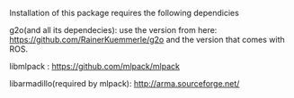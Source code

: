 Installation of this package requires the following dependicies

g2o(and all its dependecies): use the version from here: https://github.com/RainerKuemmerle/g2o  and the version that comes with ROS.

libmlpack : https://github.com/mlpack/mlpack

libarmadillo(required by mlpack): http://arma.sourceforge.net/
